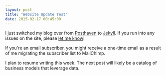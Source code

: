 ```yaml
---
layout: post
title: "Website Update Test"
date: 2015-02-17 00:45:00
---
```


I just switched my blog over from <a href="http://posthaven.com">Posthaven</a> to <a href="http://jekyllrb.com/">Jekyll</a>. If you run into any issues on the site, please <a href="mailto:leo@susaventures.com">let me know</a>!

If you're an email subscriber, you might receive a one-time email as a result of me migrating the subscriber list to MailChimp.
 
I plan to resume writing this week. The next post will likely be a catalog of business models that leverage data.